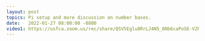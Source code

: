 ```yaml
---
layout: post
topics: Pi setup and more discussion on number bases.
date:   2022-01-27 08:00:00 -0800
video1: https://usfca.zoom.us/rec/share/QSV5Eglu8RrLJ4N5_8Nb6caPoSE-V2NQLoro6qS60jjgGKfznPIgmdr_SQJQUfLG.lasydfIv4tdjweYO
---
```


